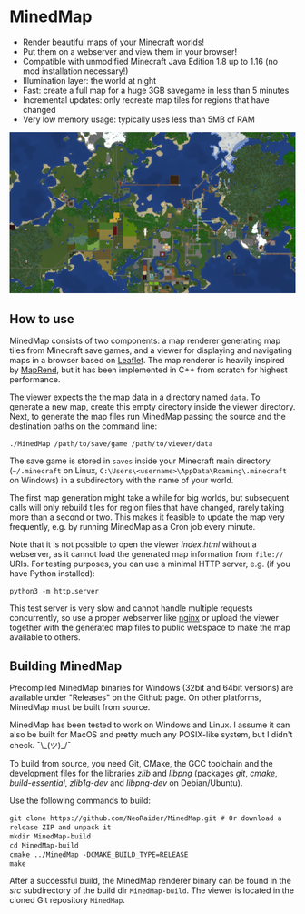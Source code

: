 # MinedMap

* Render beautiful maps of your [Minecraft](https://minecraft.net/) worlds!
* Put them on a webserver and view them in your browser!
* Compatible with unmodified Minecraft Java Edition 1.8 up to 1.16 (no mod installation necessary!)
* Illumination layer: the world at night
* Fast: create a full map for a huge 3GB savegame in less than 5 minutes
* Incremental updates: only recreate map tiles for regions that have changed
* Very low memory usage: typically uses less than 5MB of RAM

![Screenshot](docs/images/MinedMap.png)


## How to use

MinedMap consists of two components: a map renderer generating map tiles from
Minecraft save games, and a viewer for displaying and navigating maps in a browser
based on [Leaflet](https://leafletjs.com/). The map renderer is heavily inspired by
[MapRend](https://github.com/YSelfTool/MapRend), but it has been implemented in C++
from scratch for highest performance.

The viewer expects the the map data in a directory named `data`. To generate a new
map, create this empty directory inside the viewer directory. Next, to generate the
map files run MinedMap passing the source and the destination paths on the command
line:
```shell
./MinedMap /path/to/save/game /path/to/viewer/data
```
The save game is stored in `saves` inside your Minecraft main directory
(`~/.minecraft` on Linux, `C:\Users\<username>\AppData\Roaming\.minecraft` on Windows)
in a subdirectory with the name of your world.

The first map generation might take a while for big worlds, but subsequent calls will
only rebuild tiles for region files that have changed, rarely taking more than a second
or two. This makes it feasible to update the map very frequently, e.g. by running
MinedMap as a Cron job every minute.

Note that it is not possible to open the viewer *index.html* without a webserver, as
it cannot load the generated map information from `file://` URIs. For testing purposes,
you can use a minimal HTTP server, e.g. (if you have Python installed):
```shell
python3 -m http.server
```
This test server is very slow and cannot handle multiple requests concurrently, so use
a proper webserver like [nginx](https://nginx.org/) or upload the viewer together with
the generated map files to public webspace to make the map available to others.


## Building MinedMap

Precompiled MinedMap binaries for Windows (32bit and 64bit versions) are available under
"Releases" on the Github page. On other platforms, MinedMap must be built from source.

MinedMap has been tested to work on Windows and Linux. I assume it can also be
built for MacOS and pretty much any POSIX-like system, but I didn't check. ¯\\\_(ツ)\_/¯

To build from source, you need Git, CMake, the GCC toolchain and the development
files for the libraries *zlib* and *libpng* (packages *git*, *cmake*, *build-essential*,
*zlib1g-dev* and *libpng-dev* on Debian/Ubuntu).

Use the following commands to build:
```shell
git clone https://github.com/NeoRaider/MinedMap.git # Or download a release ZIP and unpack it
mkdir MinedMap-build
cd MinedMap-build
cmake ../MinedMap -DCMAKE_BUILD_TYPE=RELEASE
make
```
After a successful build, the MinedMap renderer binary can be found in the *src*
subdirectory of the build dir `MinedMap-build`. The viewer is located in the cloned
Git repository `MinedMap`.
